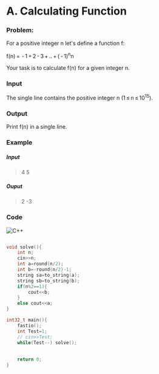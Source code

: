 # A. Calculating Function


### Problem:

For a positive integer n let's define a function f:

f(n) =  - 1 + 2 - 3 + .. + ( - 1)<sup>n</sup>n

Your task is to calculate f(n) for a given integer n.

### Input

The single line contains the positive integer n (1 ≤ n ≤ 10<sup>15</sup>).

### Output

Print f(n) in a single line.

### Example

##### Input

> 4
5


##### Ouput

> 2
-3

### Code

![C++](https://img.shields.io/badge/c++-%2300599C.svg?style=for-the-badge&logo=c%2B%2B&logoColor=white)
```cpp

void solve(){
    int n;
    cin>>n;
    int a=round(n/2);
    int b=-round(n/2)-1;
    string sa=to_string(a);
    string sb=to_string(b);
    if(n%2==1){
        cout<<b;
    }
    else cout<<a;
}

int32_t main(){
    fastio();
    int Test=1;
    // cin>>Test;
    while(Test--) solve();
    
    
    return 0;
}

``` 